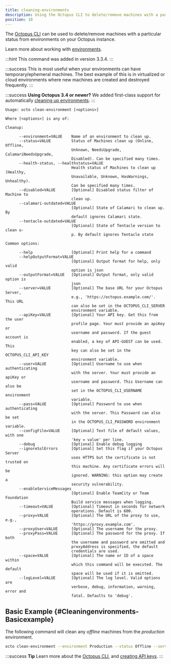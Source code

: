```yaml
---
title: cleaning-environments
description: Using the Octopus CLI to delete/remove machines with a particular status from environments on your Octopus instance.
position: 10
---
```


The [Octopus CLI](/docs/octopus-rest-api/octopus-cli/index.md) can be used to delete/remove machines with a particular status from environments on your Octopus instance.

Learn more about working with [environments](/docs/infrastructure/environments/index.md).

:::hint
This command was added in version 3.3.4.
:::

:::success
This is most useful when your environments can have temporary/ephemeral machines. The best example of this is in virtualized or cloud environments where new machines are created and destroyed frequently.
:::

:::success
**Using Octopus 3.4 or newer?**
We added first-class support for automatically [cleaning up environments](/docs/deployment-patterns/elastic-and-transient-environments/cleaning-up-environments.md).
:::

```text
Usage: octo clean-environment [<options>]

Where [<options>] is any of:

Cleanup:

      --environment=VALUE    Name of an environment to clean up.
      --status=VALUE         Status of Machines clean up (Online, Offline,
                             Unknown, NeedsUpgrade, CalamariNeedsUpgrade,
                             Disabled). Can be specified many times.
      --health-status, --healthstatus=VALUE
                             Health status of Machines to clean up (Healthy,
                             Unavailable, Unknown, HasWarnings, Unhealthy).
                             Can be specified many times.
      --disabled=VALUE       [Optional] Disabled status filter of Machine to
                             clean up.
      --calamari-outdated=VALUE
                             [Optional] State of Calamari to clean up. By
                             default ignores Calamari state.
      --tentacle-outdated=VALUE
                             [Optional] State of Tentacle version to clean u-
                             p. By default ignores Tentacle state

Common options:

      --help                 [Optional] Print help for a command
      --helpOutputFormat=VALUE
                             [Optional] Output format for help, only valid
                             option is json
      --outputFormat=VALUE   [Optional] Output format, only valid option is
                             json
      --server=VALUE         [Optional] The base URL for your Octopus Server,
                             e.g., 'https://octopus.example.com/'. This URL
                             can also be set in the OCTOPUS_CLI_SERVER
                             environment variable.
      --apiKey=VALUE         [Optional] Your API key. Get this from the user
                             profile page. Your must provide an apiKey or
                             username and password. If the guest account is
                             enabled, a key of API-GUEST can be used. This
                             key can also be set in the OCTOPUS_CLI_API_KEY
                             environment variable.
      --user=VALUE           [Optional] Username to use when authenticating
                             with the server. Your must provide an apiKey or
                             username and password. This Username can also be
                             set in the OCTOPUS_CLI_USERNAME environment
                             variable.
      --pass=VALUE           [Optional] Password to use when authenticating
                             with the server. This Password can also be set
                             in the OCTOPUS_CLI_PASSWORD environment variable.
      --configFile=VALUE     [Optional] Text file of default values, with one
                             'key = value' per line.
      --debug                [Optional] Enable debug logging
      --ignoreSslErrors      [Optional] Set this flag if your Octopus Server
                             uses HTTPS but the certificate is not trusted on
                             this machine. Any certificate errors will be
                             ignored. WARNING: this option may create a
                             security vulnerability.
      --enableServiceMessages
                             [Optional] Enable TeamCity or Team Foundation
                             Build service messages when logging.
      --timeout=VALUE        [Optional] Timeout in seconds for network
                             operations. Default is 600.
      --proxy=VALUE          [Optional] The URL of the proxy to use, e.g.,
                             'https://proxy.example.com'.
      --proxyUser=VALUE      [Optional] The username for the proxy.
      --proxyPass=VALUE      [Optional] The password for the proxy. If both
                             the username and password are omitted and
                             proxyAddress is specified, the default
                             credentials are used.
      --space=VALUE          [Optional] The name or ID of a space within
                             which this command will be executed. The default
                             space will be used if it is omitted.
      --logLevel=VALUE       [Optional] The log level. Valid options are
                             verbose, debug, information, warning, error and
                             fatal. Defaults to 'debug'.
```

## Basic Example {#Cleaningenvironments-Basicexample}

The following command will clean any *offline* machines from the *production* environment.

```bash
octo clean-environment --environment Production --status Offline --server http://MyOctopusServerURL.com --apikey MyAPIKey
```

:::success
**Tip**
Learn more about the [Octopus CLI](/docs/octopus-rest-api/octopus-cli/index.md), and [creating API keys](/docs/octopus-rest-api/how-to-create-an-api-key.md).
:::
